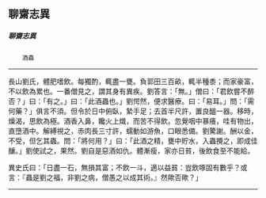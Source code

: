 

## 聊齋志異

##### 聊齋志異
　　`酒蟲`

* * *

長山劉氏，體肥嗜飲。每獨酌，輒盡一甕。負郭田三百畝，輒半種黍；而家豪富，不以飲為累也。一番僧見之，謂其身有異疾。劉答言：「無。」僧曰：「君飲嘗不醉否？」曰：「有之。」曰：「此酒蟲也。」劉愕然，便求醫療。曰：「易耳。」問：「需何藥？」俱言不須。但令於日中俯臥，縶手足；去首半尺許，置良醞一器。移時，燥渴，思飲為極。酒香入鼻，饞火上熾，而苦不得飲。忽覺咽中暴癢，哇有物出，直墮酒中。解縛視之，赤肉長三寸許，蠕動如游魚，口眼悉備。劉驚謝。酬以金，不受，但乞其蟲。問：「將何用？」曰：「此酒之精，甕中貯水，入蟲攪之，即成佳釀。」劉使試之，果然。劉自是惡酒如仇。體漸瘦，家亦日貧，後飲食至不能給。

異史氏曰：「日盡一石，無損其富；不飲一斗，適以益貧：豈飲啄固有數乎？或言：『蟲是劉之福，非劉之病，僧愚之以成其術。』然歟否歟？」

* * *

